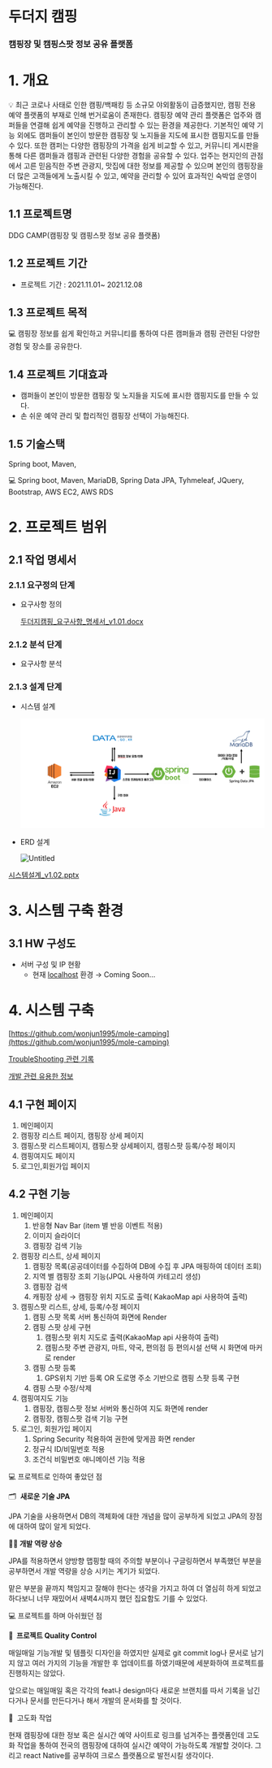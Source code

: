 # 두더지 캠핑

### 캠핑장 및 캠핑스팟 정보 공유 플랫폼

# 1. 개요

<aside>
💡 최근 코로나 사태로 인한 캠핑/백패킹 등 소규모 야외활동이 급증했지만, 캠핑 전용 예약 플랫폼의 부재로 인해 번거로움이 존재한다. 캠핑장 예약 관리 플랫폼은 업주와 캠퍼들을 연결해 쉽게 예약을 진행하고 관리할 수 있는 환경을 제공한다. 기본적인 예약 기능 외에도 캠퍼들이 본인이 방문한 캠핑장 및 노지들을 지도에 표시한 캠핑지도를 만들 수 있다. 또한 캠퍼는 다양한 캠핑장의 가격을 쉽게 비교할 수 있고, 커뮤니티 게시판을 통해 다른 캠퍼들과 캠핑과 관련된 다양한 경험을 공유할 수 있다. 업주는 현지인의 관점에서 고른 믿음직한 주변 관광지, 맛집에 대한 정보를 제공할 수 있으며 본인의 캠핑장을 더 많은 고객들에게 노출시킬 수 있고, 예약을 관리할 수 있어 효과적인 숙박업 운영이 가능해진다.

</aside>

## 1.1 프로젝트명

DDG CAMP(캠핑장 및 캠핑스팟 정보 공유 플랫폼)

## 1.2 프로젝트 기간

- 프로젝트 기간 : 2021.11.01~ 2021.12.08

## 1.3 프로젝트 목적

<aside>
💻 캠핑장 정보를 쉽게 확인하고 커뮤니티를 통하여 다른 캠퍼들과 캠핑 관련된 다양한 경험 및 장소를 공유한다.

</aside>

## 1.4 프로젝트 기대효과

- 캠퍼들이 본인이 방문한 캠핑장 및 노지들을 지도에 표시한 캠핑지도를 만들 수 있다.
- 손 쉬운 예약 관리 및 합리적인 캠핑장 선택이 가능해진다.

## 1.5 기술스택

Spring boot, Maven,

<aside>
💻 Spring boot, Maven, MariaDB, Spring Data JPA, Tyhmeleaf, JQuery, Bootstrap, AWS EC2, AWS RDS

</aside>

# 2. 프로젝트 범위

## 2.1 작업 명세서

### 2.1.1 요구정의 단계

- 요구사항 정의
    
    [두더지캠핑_요구사항_명세서_v1.01.docx](%E1%84%83%E1%85%AE%E1%84%83%E1%85%A5%E1%84%8C%E1%85%B5%20%E1%84%8F%E1%85%A2%E1%86%B7%E1%84%91%E1%85%B5%E1%86%BC%2039fd260005dd4381a87d94823d244f3b/%EB%91%90%EB%8D%94%EC%A7%80%EC%BA%A0%ED%95%91_%EC%9A%94%EA%B5%AC%EC%82%AC%ED%95%AD_%EB%AA%85%EC%84%B8%EC%84%9C_v1.01.docx)
    

### 2.1.2 분석 단계

- 요구사항 분석

### 2.1.3 설계 단계

- 시스템 설계
    
    ![Untitled](./readme/Untitled.png)
    
- ERD 설계
    
    ![Untitled](./readme/Untitled1.png)
    

[시스템설계_v1.02.pptx](%E1%84%83%E1%85%AE%E1%84%83%E1%85%A5%E1%84%8C%E1%85%B5%20%E1%84%8F%E1%85%A2%E1%86%B7%E1%84%91%E1%85%B5%E1%86%BC%2039fd260005dd4381a87d94823d244f3b/%E1%84%89%E1%85%B5%E1%84%89%E1%85%B3%E1%84%90%E1%85%A6%E1%86%B7%E1%84%89%E1%85%A5%E1%86%AF%E1%84%80%E1%85%A8_v1.02.pptx)

# 3. 시스템 구축 환경

## 3.1 HW 구성도

- 서버 구성 및 IP 현황
    - 현재 [localhost](http://localhost) 환경 → Coming Soon...

# 4. 시스템 구축

[https://github.com/wonjun1995/mole-camping](https://github.com/wonjun1995/mole-camping)

[TroubleShooting 관련 기록](%E1%84%83%E1%85%AE%E1%84%83%E1%85%A5%E1%84%8C%E1%85%B5%20%E1%84%8F%E1%85%A2%E1%86%B7%E1%84%91%E1%85%B5%E1%86%BC%2039fd260005dd4381a87d94823d244f3b/TroubleShooting%20%E1%84%80%E1%85%AA%E1%86%AB%E1%84%85%E1%85%A7%E1%86%AB%20%E1%84%80%E1%85%B5%E1%84%85%E1%85%A9%E1%86%A8%20e31734f8aa52419ba2506f385d7006c5.md)

[개발 관련 유용한 정보](%E1%84%83%E1%85%AE%E1%84%83%E1%85%A5%E1%84%8C%E1%85%B5%20%E1%84%8F%E1%85%A2%E1%86%B7%E1%84%91%E1%85%B5%E1%86%BC%2039fd260005dd4381a87d94823d244f3b/%E1%84%80%E1%85%A2%E1%84%87%E1%85%A1%E1%86%AF%20%E1%84%80%E1%85%AA%E1%86%AB%E1%84%85%E1%85%A7%E1%86%AB%20%E1%84%8B%E1%85%B2%E1%84%8B%E1%85%AD%E1%86%BC%E1%84%92%E1%85%A1%E1%86%AB%20%E1%84%8C%E1%85%A5%E1%86%BC%E1%84%87%E1%85%A9%2080eceb3eb49648b197764c9765413827.md)

## 4.1 구현 페이지

1. 메인페이지
2. 캠핑장 리스트 페이지, 캠핑장 상세 페이지
3. 캠핑스팟 리스트페이지, 캠핑스팟 상세페이지, 캠핑스팟 등록/수정 페이지
4. 캠핑여지도 페이지
5. 로그인,회원가입 페이지

## 4.2 구현 기능

1. 메인페이지
    1. 반응형 Nav Bar (item 별 반응 이벤트 적용)
    2. 이미지 슬라이더
    3. 캠핑장 검색 기능
2. 캠핑장 리스트, 상세 페이지
    1. 캠핑장 목록(공공데이터를 수집하여 DB에 수집 후 JPA 매핑하여 데이터 조회) 
    2. 지역 별 캠핑장 조회 기능(JPQL 사용하여 카테고리 생성)
    3. 캠핑장 검색
    4. 캐핑장 상세 → 캠핑장 위치 지도로 출력( KakaoMap api 사용하여 출력)
3. 캠핑스팟 리스트, 상세, 등록/수정 페이지
    1. 캠핑 스팟 목록 서버 통신하여 화면에 Render
    2. 캠핑 스팟 상세  구현
        1. 캠핑스팟 위치 지도로 출력(KakaoMap api 사용하여 출력)
        2. 캠핑스팟 주변 관광지, 마트, 약국, 편의점 등 편의시설 선택 시 화면에 마커로 render
    3. 캠핑 스팟 등록
        1. GPS위치 기반 등록 OR 도로명 주소 기반으로 캠핑 스팟 등록 구현
    4. 캠핑 스팟 수정/삭제
4. 캠핑여지도 기능
    1. 캠핑장, 캠핑스팟 정보 서버와 통신하여 지도 화면에 render
    2. 캠핑장, 캠핑스팟 검색 기능 구현
5. 로그인, 회원가입 페이지
    1. Spring Security 적용하여 권한에 맞게끔 화면 render
    2. 정규식 ID/비밀번호 적용
    3. 조건식 비밀번호 애니메이션 기능 적용

<aside>
💻 프로젝트로 인하여 좋았던 점

</aside>

🗂️  **새로운 기술 JPA**

JPA 기술을 사용하면서 DB의 객체화에 대한 개념을 많이 공부하게 되었고 JPA의 장점에 대하여 많이 알게 되었다. 

**🙋‍♂️ 개발 역량 상승**

JPA를 적용하면서 양방향 맵핑할 때의 주의할 부분이나 구글링하면서 부족했던 부분을 공부하면서 개발 역량을 상승 시키는 계기가 되었다. 

맡은 부분을 끝까지 책임지고 잘해야 한다는 생각을 가지고 하여 더 열심히 하게 되었고 하다보니 너무 재밌어서 새벽4시까지 했던 집요함도 기를 수 있었다. 

<aside>
💻 프로젝트를 하며 아쉬웠던 점

</aside>

**📍  프로젝트 Quality Control**

매일매일 기능개발 및 템플릿 디자인을 하였지만 실제로 git commit log나 문서로 남기지 않고 여러 가지의 기능을 개발한 후 업데이트를 하였기때문에 세분화하여 프로젝트를 진행하지는 않았다. 

앞으로는 매일매일 혹은 각각의 feat나 design마다 새로운 브랜치를 따서 기록을 남긴다거나 문서를 만든다거나 해서 개발의 문서화를 할 것이다.

📍  고도화 작업

현재 캠핑장에 대한 정보 혹은 실시간 예약 사이트로 링크를 넘겨주는 플랫폼인데 고도화 작업을 통하여 전국의 캠핑장에 대하여 실시간 예약이 가능하도록 개발할 것이다. 그리고 react Native를 공부하여 크로스 플랫폼으로 발전시킬 생각이다.